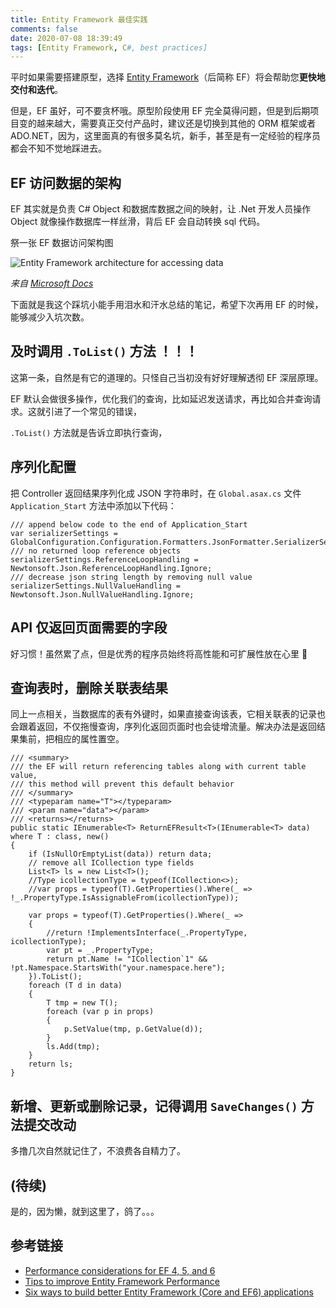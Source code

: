 ```yaml
---
title: Entity Framework 最佳实践
comments: false
date: 2020-07-08 18:39:49
tags: [Entity Framework, C#, best practices]
---
```


平时如果需要搭建原型，选择 [Entity Framework](https://docs.microsoft.com/en-us/ef/)（后简称 EF）将会帮助您**更快地交付和迭代**。

但是，EF 虽好，可不要贪杯哦。原型阶段使用 EF 完全莫得问题，但是到后期项目变的越来越大，需要真正交付产品时，建议还是切换到其他的 ORM 框架或者 ADO.NET，因为，这里面真的有很多莫名坑，新手，甚至是有一定经验的程序员都会不知不觉地踩进去。

## EF 访问数据的架构

EF 其实就是负责 C# Object 和数据库数据之间的映射，让 .Net 开发人员操作 Object 就像操作数据库一样丝滑，背后 EF 会自动转换 sql 代码。

祭一张 EF 数据访问架构图

![Entity Framework architecture for accessing data](https://docs.microsoft.com/en-us/dotnet/framework/data/adonet/ef/media/wd-efarchdiagram.gif)

*来自 [Microsoft Docs](https://docs.microsoft.com/en-us/dotnet/framework/data/adonet/ef/overview)*

下面就是我这个踩坑小能手用泪水和汗水总结的笔记，希望下次再用 EF 的时候，能够减少入坑次数。

## 及时调用 `.ToList()` 方法 ！！！

这第一条，自然是有它的道理的。只怪自己当初没有好好理解透彻 EF 深层原理。

EF 默认会做很多操作，优化我们的查询，比如延迟发送请求，再比如合并查询请求。这就引进了一个常见的错误，

`.ToList()` 方法就是告诉立即执行查询，

## 序列化配置

把 Controller 返回结果序列化成 JSON 字符串时，在 `Global.asax.cs` 文件 `Application_Start` 方法中添加以下代码：

``` CSharp
/// append below code to the end of Application_Start
var serializerSettings = GlobalConfiguration.Configuration.Formatters.JsonFormatter.SerializerSettings;
/// no returned loop reference objects
serializerSettings.ReferenceLoopHandling = Newtonsoft.Json.ReferenceLoopHandling.Ignore;
/// decrease json string length by removing null value
serializerSettings.NullValueHandling = Newtonsoft.Json.NullValueHandling.Ignore;
```

## API 仅返回页面需要的字段

好习惯！虽然累了点，但是优秀的程序员始终将高性能和可扩展性放在心里 🙂

## 查询表时，删除关联表结果

同上一点相关，当数据库的表有外键时，如果直接查询该表，它相关联表的记录也会跟着返回，不仅拖慢查询，序列化返回页面时也会徒增流量。解决办法是返回结果集前，把相应的属性置空。

```CSharp
/// <summary>
/// the EF will return referencing tables along with current table value,
/// this method will prevent this default behavior
/// </summary>
/// <typeparam name="T"></typeparam>
/// <param name="data"></param>
/// <returns></returns>
public static IEnumerable<T> ReturnEFResult<T>(IEnumerable<T> data) where T : class, new()
{
    if (IsNullOrEmptyList(data)) return data;
    // remove all ICollection type fields
    List<T> ls = new List<T>();
    //Type icollectionType = typeof(ICollection<>);
    //var props = typeof(T).GetProperties().Where(_ => !_.PropertyType.IsAssignableFrom(icollectionType));
    
    var props = typeof(T).GetProperties().Where(_ =>
    {
        //return !ImplementsInterface(_.PropertyType, icollectionType);
        var pt = _.PropertyType;
        return pt.Name != "ICollection`1" && !pt.Namespace.StartsWith("your.namespace.here");
    }).ToList();
    foreach (T d in data)
    {
        T tmp = new T();
        foreach (var p in props)
        {
            p.SetValue(tmp, p.GetValue(d));
        }
        ls.Add(tmp);
    }
    return ls;
}
```
## 新增、更新或删除记录，记得调用 `SaveChanges()` 方法提交改动

多撸几次自然就记住了，不浪费各自精力了。

## (待续)

是的，因为懒，就到这里了，鸽了。。。

## 参考链接

- [Performance considerations for EF 4, 5, and 6](https://docs.microsoft.com/en-us/ef/ef6/fundamentals/performance/perf-whitepaper)
- [Tips to improve Entity Framework Performance](https://www.dotnettricks.com/learn/entityframework/tips-to-improve-entity-framework-performance)
- [Six ways to build better Entity Framework (Core and EF6) applications](https://www.thereformedprogrammer.net/six-ways-to-build-better-entity-framework-core-and-ef6-applications/)


